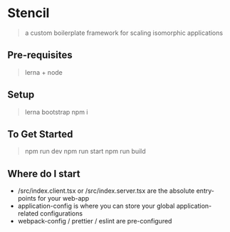 # Stencil

> a custom boilerplate framework for scaling isomorphic applications

## Pre-requisites

> lerna + node

## Setup

> lerna bootstrap
> npm i

## To Get Started

> npm run dev
> npm run start
> npm run build

## Where do I start

- /src/index.client.tsx or /src/index.server.tsx are the absolute entry-points for your web-app
- application-config is where you can store your global application-related configurations
- webpack-config / prettier / eslint are pre-configured

